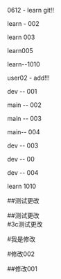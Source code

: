 0612 - learn git!!  

learn - 002  

learn 003  

learn005  

  
learn--1010  

user02 - add!!!  

  
dev -- 001  

  
main -- 002  

main -- 003  

main-- 004  

dev -- 003  

dev -- 00  

dev -- 004  




learn 1010  


##测试更改  

##测试更改  
#3c测试更改  


#我是修改  



#修改002  

##修改001  


